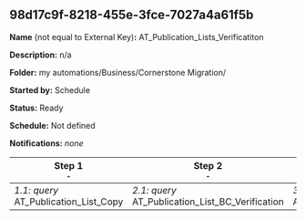 ## 98d17c9f-8218-455e-3fce-7027a4a61f5b

**Name** (not equal to External Key)**:** AT_Publication_Lists_Verificatiton

**Description:** n/a

**Folder:** my automations/Business/Cornerstone Migration/

**Started by:** Schedule

**Status:** Ready

**Schedule:** Not defined

**Notifications:** _none_


| Step 1<br>_<small>-</small>_ | Step 2<br>_<small>-</small>_ | Step 3<br>_<small>-</small>_ | Step 4<br>_<small>-</small>_ |
| --- | --- | --- | --- |
| _1.1: query_<br>AT_Publication_List_Copy | _2.1: query_<br>AT_Publication_List_BC_Verification | _3.1: query_<br>AT_Publication_List_UC_Verification | _4.1: query_<br>AT_Publication_List_EC_Verification |
